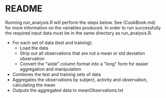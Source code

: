# README

Running run_analysis.R will perform the steps below. See (CookBook.md) for more information on the variables produced. In order to run successfully the required input data must be in the same directory as run_analysis.R.

* For each set of data (test and training):
    * Load the data
    * Strip out all observations that are not a mean or std deviation observation
    * Convert the "wide" column format into a "long" form for easier aggregation and manipulation
* Combines the test and training sets of data
* Aggregates the observations by subject, activity and observation, calculating the mean
* Outputs the aggregated data to meanObservations.txt
